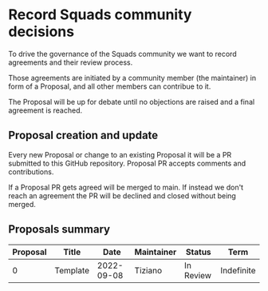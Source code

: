 # Record Squads community decisions

To drive the governance of the Squads community we want to record agreements and their review process.

Those agreements are initiated by a community member (the maintainer) in form of a Proposal, and all other members can contribue to it.

The Proposal will be up for debate until no objections are raised and a final agreement is reached.


## Proposal creation and update

Every new Proposal or change to an existing Proposal it will be a PR submitted to this GitHub repository. Proposal PR accepts comments and contributions.

If a Proposal PR gets agreed will be merged to main. If instead we don't reach an agreement the PR will be declined and closed without being merged.


## Proposals summary

| Proposal | Title     | Date        | Maintainer | Status       | Term       |
|----------|-----------|-------------|------------|--------------|------------|
| 0        | Template  | 2022-09-08  | Tiziano    | In Review    | Indefinite |
